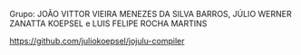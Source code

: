 Grupo: 	JOÃO VITTOR VIEIRA MENEZES DA SILVA BARROS, JÚLIO WERNER ZANATTA KOEPSEL e LUIS FELIPE ROCHA MARTINS

https://github.com/juliokoepsel/jojulu-compiler

